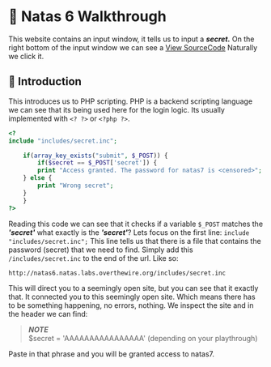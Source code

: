 # 🔐  Natas 6 Walkthrough

This website contains an input window, it tells us to input a ***secret.*** On the right
bottom of the input window we can see a [View SourceCode](http://natas6.natas.labs.overthewire.org/index-source.html)
Naturally we click it. 

## 🧠  Introduction

This introduces us to PHP scripting. PHP is a backend scripting
language we can see that its being used here for the login logic. Its usually implemented
with `<? ?>` or `<?php ?>`.

```php
<?
include "includes/secret.inc";

    if(array_key_exists("submit", $_POST)) {
        if($secret == $_POST['secret']) {
        print "Access granted. The password for natas7 is <censored>";
    } else {
        print "Wrong secret";
    }
    }
?>
```

Reading this code we can see that it checks if a variable `$_POST` matches the ***'secret'***
what exactly is the ***'secret'***? Lets focus on the first line: `include "includes/secret.inc";`
This line tells us that there is a file that contains the password (secret) that we need 
to find. Simply add this `/includes/secret.inc` to the end of the url. Like so:

```
http://natas6.natas.labs.overthewire.org/includes/secret.inc
```

This will direct you to a seemingly open site, but you can see that it exactly that. It 
connected you to this seemingly open site. Which means there has to be something happening,
no errors, nothing. We inspect the site and in the header we can find: 

> **_NOTE_**  
> $secret = 'AAAAAAAAAAAAAAAA' (depending on your playthrough)
 

Paste in that phrase and you will be granted access to natas7.



